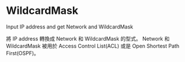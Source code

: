 # WildcardMask
Input IP address and get Network and WildcardMask

將 IP address 轉換成 Network 和 WildcardMask 的型式。
Network 和 WildcardMask 被用於 Access Control List(ACL) 或是 Open Shortest Path First(OSPF)。
